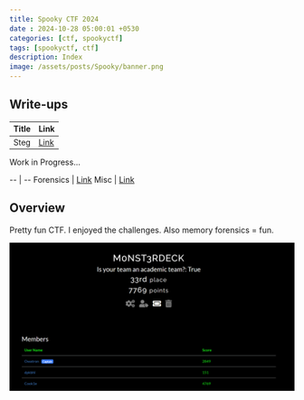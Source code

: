 ```yaml
---
title: Spooky CTF 2024
date : 2024-10-28 05:00:01 +0530
categories: [ctf, spookyctf]
tags: [spookyctf, ctf]
description: Index
image: /assets/posts/Spooky/banner.png
---
```


## Write-ups

Title | Link
--- | ---
Steg | [Link](/posts/spookyctf-steg/)

Work in Progress...

-- | --
Forensics | [Link](/posts/spookyctf-forensics/)
Misc | [Link](/posts/spookyctf-misc/)

## Overview

Pretty fun CTF. I enjoyed the challenges. Also memory forensics = fun.

![stats](/assets/posts/Spooky/stats.png)